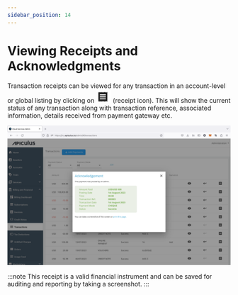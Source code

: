 ```yaml
---
sidebar_position: 14
---
```

# Viewing Receipts and Acknowledgments

Transaction receipts can be viewed for any transaction in an account-level or global listing by clicking on ![Receipt](img/Receipt.png) (receipt icon). This will show the current status of any transaction along with transaction reference, associated information, details received from payment gateway etc.

![Viewing Receipts and Acknowledgments](img/ViewingReceiptsandAcknowledgments.png)

:::note
This receipt is a valid financial instrument and can be saved for auditing and reporting by taking a screenshot.
:::




